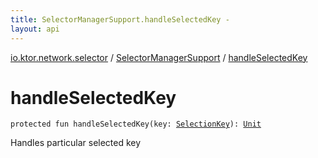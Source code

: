 ```yaml
---
title: SelectorManagerSupport.handleSelectedKey - 
layout: api
---
```


<div class='api-docs-breadcrumbs'><a href="../index.html">io.ktor.network.selector</a> / <a href="index.html">SelectorManagerSupport</a> / <a href="./handle-selected-key.html">handleSelectedKey</a></div>

# handleSelectedKey

<div class="signature"><code><span class="keyword">protected</span> <span class="keyword">fun </span><span class="identifier">handleSelectedKey</span><span class="symbol">(</span><span class="parameterName" id="io.ktor.network.selector.SelectorManagerSupport$handleSelectedKey(java.nio.channels.SelectionKey)/key">key</span><span class="symbol">:</span>&nbsp;<a href="http://docs.oracle.com/javase/6/docs/api/java/nio/channels/SelectionKey.html"><span class="identifier">SelectionKey</span></a><span class="symbol">)</span><span class="symbol">: </span><a href="https://kotlinlang.org/api/latest/jvm/stdlib/kotlin/-unit/index.html"><span class="identifier">Unit</span></a></code></div>

Handles particular selected key

